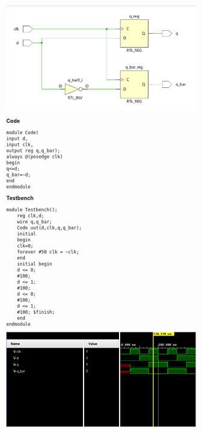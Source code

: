 ![Schematic](./images/ddsche.png)

**Code**

```
module Code(
input d,
input clk,
output reg q,q_bar);
always @(posedge clk)
begin 
q<=d;
q_bar=~d;
end
endmodule
```

**Testbench**

```
module Testbench();
    reg clk,d;
    wire q,q_bar;
    Code uut(d,clk,q,q_bar);
    initial
    begin
    clk=0;
    forever #50 clk = ~clk;
    end
    initial begin
    d <= 0;
    #100;
    d <= 1;
    #100;
    d <= 0;
    #100;
    d <= 1;
    #100; $finish;
    end
endmodule
```
![Schematic](./images/dTT.png)
